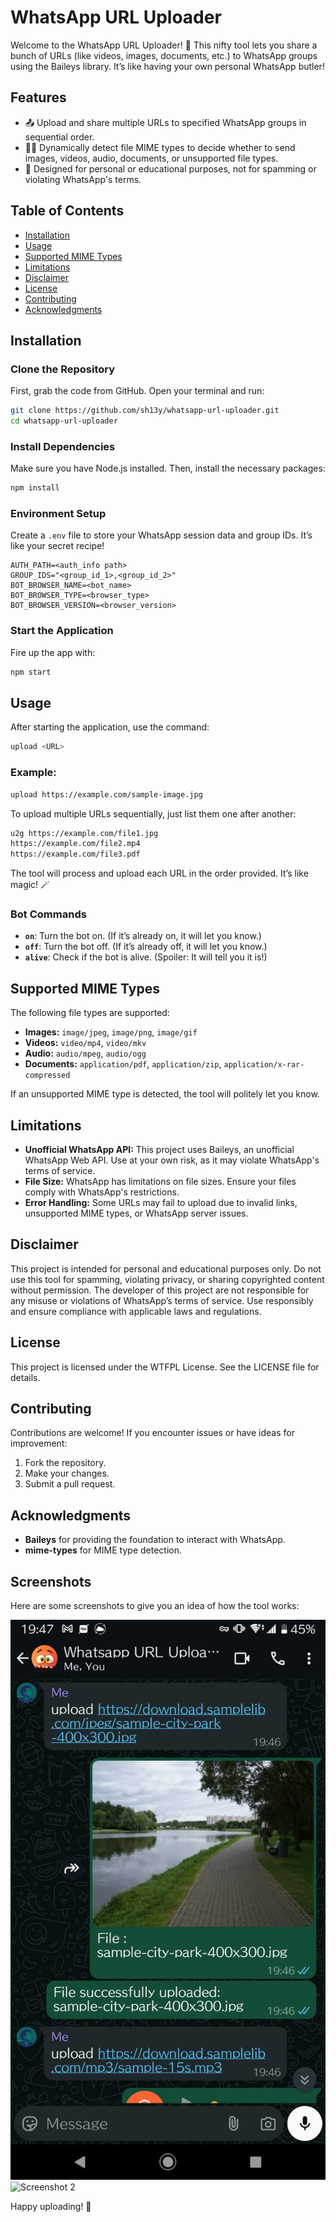 # WhatsApp URL Uploader

Welcome to the WhatsApp URL Uploader! 🎉 This nifty tool lets you share a bunch of URLs (like videos, images, documents, etc.) to WhatsApp groups using the Baileys library. It’s like having your own personal WhatsApp butler!

## Features
- 📤 Upload and share multiple URLs to specified WhatsApp groups in sequential order.
- 🕵️‍♂️ Dynamically detect file MIME types to decide whether to send images, videos, audio, documents, or unsupported file types.
- 🚫 Designed for personal or educational purposes, not for spamming or violating WhatsApp's terms.

## Table of Contents
- [Installation](#installation)
- [Usage](#usage)
- [Supported MIME Types](#supported-mime-types)
- [Limitations](#limitations)
- [Disclaimer](#disclaimer)
- [License](#license)
- [Contributing](#contributing)
- [Acknowledgments](#acknowledgments)

## Installation

### Clone the Repository
First, grab the code from GitHub. Open your terminal and run:

```bash
git clone https://github.com/sh13y/whatsapp-url-uploader.git
cd whatsapp-url-uploader
```

### Install Dependencies
Make sure you have Node.js installed. Then, install the necessary packages:

```bash
npm install
```

### Environment Setup
Create a `.env` file to store your WhatsApp session data and group IDs. It’s like your secret recipe!

```env
AUTH_PATH=<auth_info path>
GROUP_IDS="<group_id_1>,<group_id_2>"
BOT_BROWSER_NAME=<bot_name>
BOT_BROWSER_TYPE=<browser_type>
BOT_BROWSER_VERSION=<browser_version>
```

### Start the Application
Fire up the app with:

```bash
npm start
```

## Usage
After starting the application, use the command:

```bash
upload <URL>
```

### Example:
```bash
upload https://example.com/sample-image.jpg
```

To upload multiple URLs sequentially, just list them one after another:

```bash
u2g https://example.com/file1.jpg
https://example.com/file2.mp4
https://example.com/file3.pdf
```

The tool will process and upload each URL in the order provided. It’s like magic! 🪄

### Bot Commands
- **`on`**: Turn the bot on. (If it’s already on, it will let you know.)
- **`off`**: Turn the bot off. (If it’s already off, it will let you know.)
- **`alive`**: Check if the bot is alive. (Spoiler: It will tell you it is!)

## Supported MIME Types
The following file types are supported:

- **Images:** `image/jpeg`, `image/png`, `image/gif`
- **Videos:** `video/mp4`, `video/mkv`
- **Audio:** `audio/mpeg`, `audio/ogg`
- **Documents:** `application/pdf`, `application/zip`, `application/x-rar-compressed`

If an unsupported MIME type is detected, the tool will politely let you know.

## Limitations
- **Unofficial WhatsApp API:** This project uses Baileys, an unofficial WhatsApp Web API. Use at your own risk, as it may violate WhatsApp's terms of service.
- **File Size:** WhatsApp has limitations on file sizes. Ensure your files comply with WhatsApp's restrictions.
- **Error Handling:** Some URLs may fail to upload due to invalid links, unsupported MIME types, or WhatsApp server issues.

## Disclaimer
This project is intended for personal and educational purposes only. Do not use this tool for spamming, violating privacy, or sharing copyrighted content without permission. The developer of this project are not responsible for any misuse or violations of WhatsApp’s terms of service. Use responsibly and ensure compliance with applicable laws and regulations.

## License
This project is licensed under the WTFPL License. See the LICENSE file for details.

## Contributing
Contributions are welcome! If you encounter issues or have ideas for improvement:

1. Fork the repository.
2. Make your changes.
3. Submit a pull request.

## Acknowledgments
- **Baileys** for providing the foundation to interact with WhatsApp.
- **mime-types** for MIME type detection.

## Screenshots
Here are some screenshots to give you an idea of how the tool works:

![Screenshot 1](samples/Image%202025-01-07%20at%2019.48.36.jpeg)
![Screenshot 2](C:/Users/shiey/Documents/Code/Whatsapp%20URL%20Uploader/samples/Image%202025-01-07%20at%2019.48.36.jpeg)

Happy uploading! 🚀